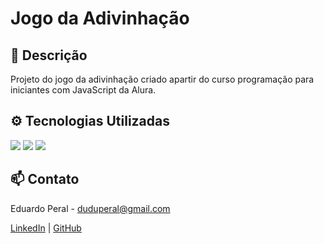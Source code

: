 # Jogo da Adivinhação

## 📖 Descrição
Projeto do jogo da adivinhação criado apartir do curso programação para iniciantes com JavaScript da Alura.

## ⚙️ Tecnologias Utilizadas
<div>
  <img src="https://img.shields.io/badge/HTML-239120?style=for-the-badge&logo=html5&logoColor=white">
  <img src="https://img.shields.io/badge/CSS-239120?style=for-the-badge&logo=css3&logoColor=white">
  <img src="https://img.shields.io/badge/JavaScript-F7DF1E?style=for-the-badge&logo=javascript&logoColor=black">
</div>

## 📫 Contato
Eduardo Peral - duduperal@gmail.com

[LinkedIn](https://www.linkedin.com/in/eduardoperal/) | [GitHub](https://github.com/duduperal)
   
